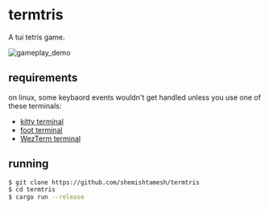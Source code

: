 # termtris
A tui tetris game.

![gameplay_demo](./examples/demo.gif)

## requirements
on linux, some keybaord events wouldn't get handled unless you use one of these terminals:
  * [kitty terminal](https://sw.kovidgoyal.net/kitty/)
  * [foot terminal](https://codeberg.org/dnkl/foot/issues/319)
  * [WezTerm terminal](https://wezfurlong.org/wezterm/config/lua/config/enable_kitty_keyboard.html)

## running
```bash
$ git clone https://github.com/shemishtamesh/termtris
$ cd termtris
$ cargo run --release
```

